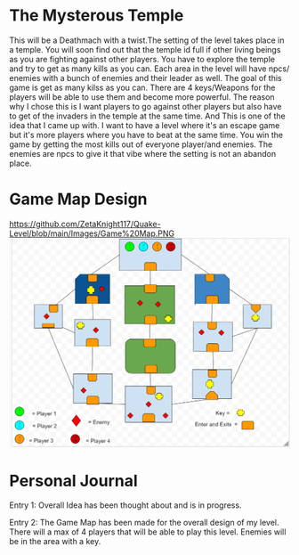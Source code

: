 # The Mysterous Temple

This will be a Deathmach with a twist.The setting of the level takes place in a temple. You will soon find out that the temple id full if other living beings as you are fighting against other players. You have to explore the temple and try to get as many kills as you can.  Each area in the level will have npcs/ enemies with a bunch of enemies and their leader as well. The goal of this game is get as many kilss as you can. There are 4 keys/Weapons for the players will be able to use them and become more powerful. The reason why I chose this is I want players to go against other players but also have to get of the invaders in the temple at the same time. And This is one of the idea that I came up with. I want to have a level where it's an escape game but it's more players where you have to beat at the same time. You win the game by getting the most kills out of everyone player/and enemies.
The enemies are npcs to give it that vibe where the setting is not an abandon place.
 
# Game Map Design
https://github.com/ZetaKnight117/Quake-Level/blob/main/Images/Game%20Map.PNG
![Alt Text](https://github.com/ZetaKnight117/Quake-Level/blob/main/Images/Game%20Map.PNG)

# Personal Journal
Entry 1: Overall Idea has been thought about and is in progress.

Entry 2: The Game Map has been made for the overall design of my level. There will a max of 4 players that will be able to play this level. Enemies will be in the area with a key.
